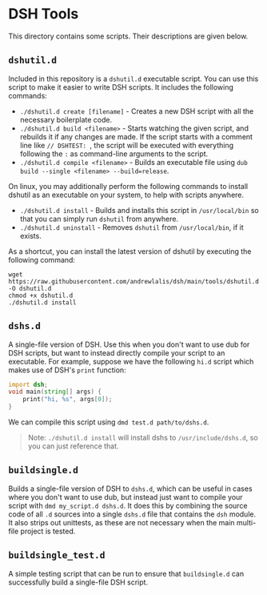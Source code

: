 # DSH Tools
This directory contains some scripts. Their descriptions are given below.

## `dshutil.d`
Included in this repository is a `dshutil.d` executable script. You can use this script to make it easier to write DSH scripts. It includes the following commands:
- `./dshutil.d create [filename]` - Creates a new DSH script with all the necessary boilerplate code.
- `./dshutil.d build <filename>` - Starts watching the given script, and rebuilds it if any changes are made. If the script starts with a comment line like `// DSHTEST: `, the script will be executed with everything following the `:` as command-line arguments to the script.
- `./dshutil.d compile <filename>` - Builds an executable file using `dub build --single <filename> --build=release`.

On linux, you may additionally perform the following commands to install dshutil as an executable on your system, to help with scripts anywhere.

- `./dshutil.d install` - Builds and installs this script in `/usr/local/bin` so that you can simply run `dshutil` from anywhere.
- `./dshutil.d uninstall` - Removes `dshutil` from `/usr/local/bin`, if it exists.

As a shortcut, you can install the latest version of dshutil by executing the following command:
```
wget https://raw.githubusercontent.com/andrewlalis/dsh/main/tools/dshutil.d -O dshutil.d
chmod +x dshutil.d
./dshutil.d install
```

## `dshs.d`
A single-file version of DSH. Use this when you don't want to use dub for DSH scripts, but want to instead directly compile your script to an executable. For example, suppose we have the following `hi.d` script which makes use of DSH's `print` function:
```d
import dsh;
void main(string[] args) {
    print("hi, %s", args[0]);
}
```
We can compile this script using `dmd test.d path/to/dshs.d`.
> Note: `./dshutil.d install` will install dshs to `/usr/include/dshs.d`, so you can just reference that.

## `buildsingle.d`
Builds a single-file version of DSH to `dshs.d`, which can be useful in cases where you don't want to use dub, but instead just want to compile your script with `dmd my_script.d dshs.d`. It does this by combining the source code of all `.d` sources into a single `dshs.d` file that contains the `dsh` module. It also strips out unittests, as these are not necessary when the main multi-file project is tested.

## `buildsingle_test.d`
A simple testing script that can be run to ensure that `buildsingle.d` can successfully build a single-file DSH script.
